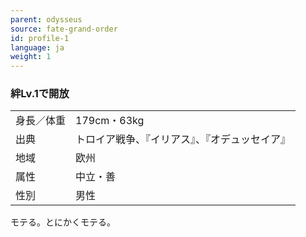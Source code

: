 ```yaml
---
parent: odysseus
source: fate-grand-order
id: profile-1
language: ja
weight: 1
---
```


### 絆Lv.1で開放

<table>
  <tr><td>身長／体重</td><td>179cm・63kg</td></tr>
  <tr><td>出典</td><td>トロイア戦争、『イリアス』、『オデュッセイア』</td></tr>
  <tr><td>地域</td><td>欧州</td></tr>
  <tr><td>属性</td><td>中立・善</td></tr>
  <tr><td>性別</td><td>男性</td></tr>
</table>

モテる。とにかくモテる。
